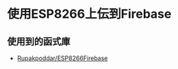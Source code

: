 # 使用ESP8266上伝到Firebase
## 使用到的函式庫
* [Rupakpoddar/ESP8266Firebase](https://github.com/Rupakpoddar/ESP8266Firebase)
 
